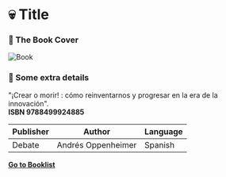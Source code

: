 # :skull: Title

### :paperclip: The Book Cover
![Book](https://imagessl5.casadellibro.com/a/l/t5/85/9788499924885.jpg)

### :pushpin: Some extra details
"¡Crear o morir! : cómo reinventarnos y progresar en la era de la innovación".  
**ISBN 9788499924885**

| Publisher | Author | Language | 
|--|--|--|
| Debate | Andrés Oppenheimer  | Spanish |

[**Go to Booklist**](https://github.com/dev-oswld/Reviews-about-interesting-books/blob/master/README.md)